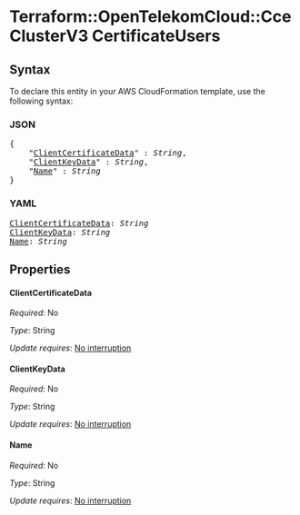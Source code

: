 # Terraform::OpenTelekomCloud::CceClusterV3 CertificateUsers

## Syntax

To declare this entity in your AWS CloudFormation template, use the following syntax:

### JSON

<pre>
{
    "<a href="#clientcertificatedata" title="ClientCertificateData">ClientCertificateData</a>" : <i>String</i>,
    "<a href="#clientkeydata" title="ClientKeyData">ClientKeyData</a>" : <i>String</i>,
    "<a href="#name" title="Name">Name</a>" : <i>String</i>
}
</pre>

### YAML

<pre>
<a href="#clientcertificatedata" title="ClientCertificateData">ClientCertificateData</a>: <i>String</i>
<a href="#clientkeydata" title="ClientKeyData">ClientKeyData</a>: <i>String</i>
<a href="#name" title="Name">Name</a>: <i>String</i>
</pre>

## Properties

#### ClientCertificateData

_Required_: No

_Type_: String

_Update requires_: [No interruption](https://docs.aws.amazon.com/AWSCloudFormation/latest/UserGuide/using-cfn-updating-stacks-update-behaviors.html#update-no-interrupt)

#### ClientKeyData

_Required_: No

_Type_: String

_Update requires_: [No interruption](https://docs.aws.amazon.com/AWSCloudFormation/latest/UserGuide/using-cfn-updating-stacks-update-behaviors.html#update-no-interrupt)

#### Name

_Required_: No

_Type_: String

_Update requires_: [No interruption](https://docs.aws.amazon.com/AWSCloudFormation/latest/UserGuide/using-cfn-updating-stacks-update-behaviors.html#update-no-interrupt)

